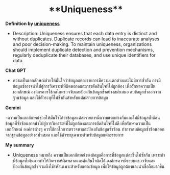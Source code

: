 <center><h1>**Uniqueness**</h1></center>  

**Definition by [uniqueness](https://www.acceldata.io/article/what-are-data-quality-dimensions)**

- Description: Uniqueness ensures that each data entry is distinct and without duplicates. Duplicate records can lead to inaccurate analyses and poor decision-making. To maintain uniqueness, organizations should implement duplicate detection and prevention mechanisms, regularly deduplicate their databases, and use unique identifiers for data.

**Chat GPT**

- ความเป็นเอกลักษณ์ช่วยให้มั่นใจว่าข้อมูลแต่ละรายการมีความแตกต่างและไม่มีการซ้ำกัน การมีข้อมูลซ้ำอาจนำไปสู่การวิเคราะห์ที่ผิดพลาดและการตัดสินใจที่ไม่ถูกต้อง เพื่อรักษาความเป็นเอกลักษณ์ องค์กรควรใช้กลไกตรวจจับและป้องกันข้อมูลซ้ำอย่างสม่ำเสมอ ลบข้อมูลซ้ำออกจากฐานข้อมูล และใช้ตัวระบุที่ไม่ซ้ำกันสำหรับแต่ละรายการข้อมูล

**Gemini**

-ความเป็นเอกลักษณ์ช่วยให้มั่นใจได้ว่าข้อมูลแต่ละรายการมีความแตกต่างกันและไม่มีข้อมูลซ้ำซ้อน ข้อมูลที่ซ้ำซ้อนอาจนำไปสู่การวิเคราะห์ที่ไม่ถูกต้องและการตัดสินใจที่ไม่ดี เพื่อรักษาความเป็นเอกลักษณ์ องค์กรต่างๆ ควรใช้กลไกการตรวจหาและป้องกันข้อมูลซ้ำซ้อน ทำการลบข้อมูลซ้ำซ้อนออกจากฐานข้อมูลอย่างสม่ำเสมอ และใช้ตัวระบุเฉพาะสำหรับข้อมูลแต่ละรายการ

**My summary**

- Uniqueness หมายถึง ความเป็นเอกลักษณ์ของข้อมูลคือการที่ข้อมูลแต่ละชิ้นไม่ซ้ำกัน เพราะถ้ามีข้อมูลซ้ำกันอาจทำให้วิเคราะห์ผิดพลาดและตัดสินใจผิดได้ องค์กรควรมีระบบตรวจจับและป้องกันข้อมูลซ้ำ รวมถึงใช้รหัสเฉพาะสำหรับแต่ละข้อมูล เพื่อให้ข้อมูลถูกต้องและน่าเชื่อถือมากขึ้น

